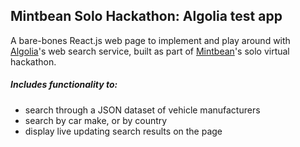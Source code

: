 ## Mintbean Solo Hackathon: Algolia test app

A bare-bones React.js web page to implement and play around with [Algolia](https://www.algolia.com/)'s web search service, built as part of [Mintbean](https://www.mintbean.io/)'s solo virtual hackathon.

##### Includes functionality to:

- search through a JSON dataset of vehicle manufacturers
- search by car make, or by country
- display live updating search results on the page
